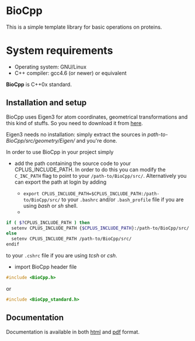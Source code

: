 # BioCpp #

This is a simple template library for basic operations on proteins. 

# System requirements #

+ Operating system: GNU/Linux
+ C++ compiler: gcc4.6 (or newer) or equivalent

**BioCpp** is C++0x standard.

## Installation and setup ##

BioCpp uses Eigen3 for atom coordinates, geometrical transformations and this 
kind of stuffs. So you need to download it from [here](http://eigen.tuxfamily.org/).  

Eigen3 needs no installation: simply extract the sources in 
*path-to-BioCpp/src/geometry/Eigen/* and you're done.  

In order to use BioCpp in your project simply

+ add the path containing the source code to your CPLUS_INCLUDE_PATH. In order 
to do this you can modify the `C_INC_PATH` flag to point to your 
`/path-to/BioCpp/src/`. Alternatively you can export the path at login by adding

    + `export CPLUS_INCLUDE_PATH=$CPLUS_INCLUDE_PATH:/path-to/BioCpp/src/` 
to your `.bashrc` and/or `.bash_profile` file if you are using *bash* or *sh* shell.
    + 
```bash
if ( $?CPLUS_INCLUDE_PATH ) then
  setenv CPLUS_INCLUDE_PATH {$CPLUS_INCLUDE_PATH}:/path-to/BioCpp/src/
else
  setenv CPLUS_INCLUDE_PATH /path-to/BioCpp/src/
endif
```
to your `.cshrc` file if you are using *tcsh* or *csh*.

+ import BioCpp header file
```c++
#include <BioCpp.h>
```
or
```c++
#include <BioCpp_standard.h>
```

## Documentation ##

Documentation is available in both [html](http://biocpp.zimlotech.com/html/) and 
[pdf](http://biocpp.zimlotech.com/pdf/refman.pdf) format.
